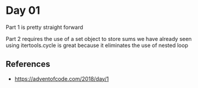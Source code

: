 # Day 01

Part 1 is pretty straight forward

Part 2 requires the use of a set object to store sums we have already seen
using itertools.cycle is great because it eliminates the use of nested loop

## References

- https://adventofcode.com/2018/day/1
